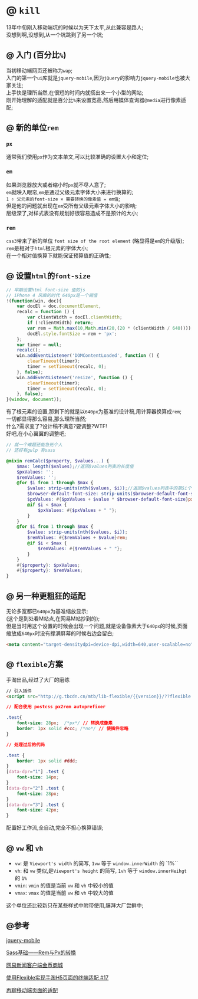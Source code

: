 # @ `kill`

13年中旬刚入移动端坑的时候以为天下太平,从此兼容是路人;   
没想到啊,没想到,从一个坑跳到了另一个坑;

## @ 入门 (百分比`%`)

当初移动端网页还被称为`wap`;   
入门的第一个`ui`库就是`jquery-mobile`,因为`jQuery`的影响力`jquery-mobile`也被大家关注;   
上手快是理所当然,在很短的时间内就搭出来一个小型的网站;   
刚开始理解的适配就是百分比`%`来设置宽高,然后用媒体查询器`@media`进行像素适配;   

## @ 新的单位`rem`

### `px`

通常我们使用`px`作为文本单文,可以比较准确的设置大小和定位;

### `em`

如果浏览器放大或者缩小时`px`就不尽人意了;   
`em`就映入眼帘,`em`是通过父级元素字体大小来进行换算的;   
`1 ÷ 父元素的font-size × 需要转换的像素值 = em值`;   
但是他的问题就出现在`em`受所有父级元素字体大小的影响;   
层级深了,对样式表没有规划好很容易造成不是预计的大小;

### `rem`

`css3`带来了新的单位 `font size of the root element` (略显得是`em`的升级版);   
`rem`是相对于`html`根元素的字体大小;   
在一个相对值换算下就能保证预算值的正确性;

## @ 设置`html`的`font-size`

```javascript
// 早期设置html font-size 值的js
// iPhone 4 风靡的时代 640px是一个阙值
!(function(win, doc){
    var docEl = doc.documentElement,
    recalc = function () {
        var clientWidth = docEl.clientWidth;
        if (!clientWidth) return;
        var rem = Math.max(10,Math.min(20,(20 * (clientWidth / 640))));
        docEl.style.fontSize = rem + 'px';
    };
    var timer = null;
    recalc();
    win.addEventListener('DOMContentLoaded', function () {
        clearTimeout(timer);
        timer = setTimeout(recalc, 0);
    }, false);
    win.addEventListener('resize', function () {
        clearTimeout(timer);
        timer = setTimeout(recalc, 0);
    }, false);
}(window, document));
```
有了根元素的设置,那剩下的就是以`640px`为基准的设计稿,用计算器换算成`rem`;   
一切都显得那么容易,那么理所当然;   
什么?需求变了?设计稿不满意?要调整?WTF!   
好吧,在小心翼翼的调整吧;

```scss
// 就一个难题还能急死个人
// 还好有gulp 有sass

@mixin remCalc($property, $values...) {
    $max: length($values);//返回$values列表的长度值
    $pxValues: '';
    $remValues: '';
    @for $i from 1 through $max {
        $value: strip-units(nth($values, $i));//返回$values列表中的第$i个值，并将单位值去掉
        $browser-default-font-size: strip-units($browser-default-font-size);
        $pxValues: #{$pxValues + $value * $browser-default-font-size}px;
        @if $i < $max {
            $pxValues: #{$pxValues + " "};
        }
    }
    @for $i from 1 through $max {
        $value: strip-units(nth($values, $i));
        $remValues: #{$remValues + $value}rem;
        @if $i < $max {
            $remValues: #{$remValues + " "};
        }
    }
    #{$property}: $pxValues;
    #{$property}: $remValues;
}
```

## @ 另一种更粗狂的适配

无论多宽都已`640px`为基准缩放显示;   
(这个是到处看M站点,在网易M站抄到的);   
但是当时用这个设置的时候会出现一个问题,就是设备像素大于`640px`的时候,页面缩放成`640px`时没有撑满屏幕的时候右边会留白;
```html
<meta content="target-densitydpi=device-dpi,width=640,user-scalable=no" name="viewport">
```

## @ `flexible`方案

手淘出品,经过了大厂的磨练
```html
// 引入插件
<script src="http://g.tbcdn.cn/mtb/lib-flexible/{{version}}/??flexible.js"></script>
```
```css
// 配合使用 postcss px2rem autoprefixer

.test{
    font-size: 28px;  /*px*/ // 转换成像素
    border: 1px solid #ccc; /*no*/ // 使插件忽略
}
```
```css
// 处理过后的代码

.test {
    border: 1px solid #ddd;
}
[data-dpr="1"] .test {
    font-size: 14px;
}
[data-dpr="2"] .test {
    font-size: 28px;
}
[data-dpr="3"] .test {
    font-size: 42px;
}

```

配置好工作流,全自动,完全不担心换算错误;

## @ `vw` 和 `vh`

- `vw`: 是 `Viewport's width` 的简写, `1vw` 等于 `window.innerWidth` 的 `1%``
- `vh`: 和 `vw` 类似,是`Viewport's height` 的简写, `1vh` 等于 `window.innerHeihgt` 的 `1%`
- `vmin`: `vmin` 的值是当前 `vw` 和 `vh` 中较小的值
- `vmax`: `vmax` 的值是当前 `vw` 和 `vh` 中较大的值

这个单位还比较新只在某些样式中附带使用,膜拜大厂尝鲜中;

## @参考

<a href="https://github.com/jquery/jquery-mobile" target="_blank">jquery-mobile</a>

<a href="https://www.w3cplus.com/preprocessor/sass-px-to-rem-with-mixin-and-function.html" target="_blank">Sass基础——Rem与Px的转换</a>


<a href="http://c.m.163.com/CreditMarket/default.html" target="_blank">网易新闻客户端金币商城</a>

<a href="https://github.com/amfe/article/issues/17" target="_blank">使用Flexible实现手淘H5页面的终端适配 #17</a>

<a href="https://www.w3cplus.com/css/vw-for-layout.html" target="_blank">再聊移动端页面的适配</a>

